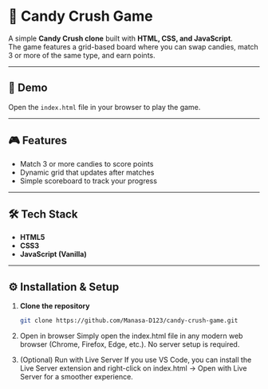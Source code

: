 # 🍬 Candy Crush Game

A simple **Candy Crush clone** built with **HTML, CSS, and JavaScript**.  
The game features a grid-based board where you can swap candies, match 3 or more of the same type, and earn points.

---

## 🚀 Demo
Open the `index.html` file in your browser to play the game.

---

## 🎮 Features
- Match 3 or more candies to score points  
- Dynamic grid that updates after matches  
- Simple scoreboard to track your progress

---

## 🛠️ Tech Stack
- **HTML5**
- **CSS3**
- **JavaScript (Vanilla)**

---

## ⚙️ Installation & Setup

1. **Clone the repository**  
   ```bash
   git clone https://github.com/Manasa-D123/candy-crush-game.git

2. Open in browser
   Simply open the index.html file in any modern web browser (Chrome, Firefox, Edge, etc.).
   No server setup is required.

3. (Optional) Run with Live Server
   If you use VS Code, you can install the Live Server extension and right-click on index.html → Open with Live Server for a smoother experience.

